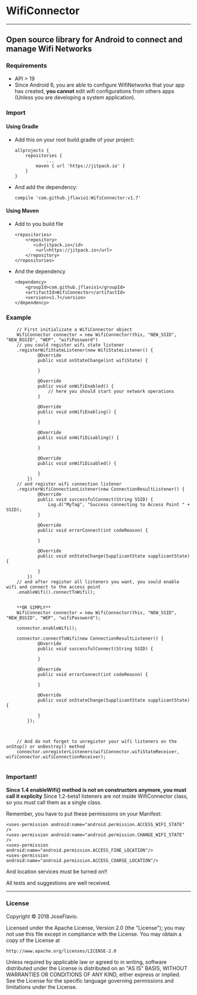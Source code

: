 # WifiConnector
---

## Open source library for Android to connect and manage Wifi Networks

### Requirements
* API > 19
* Since Android 6, you are able to configure WifiNetworks that your app has created, **you cannot** edit wifi configurations from others apps (Unless you are developing a system application).

### Import
#### Using Gradle
* Add this on your root build.gradle of your project:

	```
	allprojects {
		repositories {
				...
		    maven { url 'https://jitpack.io' }
		}
	}
	```
	
* And add the dependency:

	```
	compile 'com.github.jflavio1:WifiConnector:v1.7'
	```

#### Using Maven
* Add to you build file

	```
	<repositories>
		<repository>
		   <id>jitpack.io</id>
		    <url>https://jitpack.io</url>
		</repository>
	</repositories>
	```
* And the dependency

	```
	<dependency>
		<groupId>com.github.jflavio1</groupId>
		<artifactId>WifiConnector</artifactId>
		<version>v1.7</version>
	</dependency>
	```


### Example
```
	// First initializate a WifiConnector object
	WifiConnector connector = new WifiConnector(this, "NEW_SSID", "NEW_BSSID", "WEP", "wifiPassword")
	// you could register wifi state listener
	.registerWifiStateListener(new WifiStateListener() {
            @Override
            public void onStateChange(int wifiState) {
                
            }

            @Override
            public void onWifiEnabled() {
                // here you should start your network operations
            }

            @Override
            public void onWifiEnabling() {
                
            }

            @Override
            public void onWifiDisabling() {
                
            }

            @Override
            public void onWifiDisabled() {
                
            }
        })
	// and register wifi connection listener
	.registerWifiConnectionListener(new ConnectionResultListener() {
            @Override
            public void successfulConnect(String SSID) {
                Log.d("MyTag", "Success connecting to Access Point " + SSID);
            }

            @Override
            public void errorConnect(int codeReason) {
                
            }

            @Override
            public void onStateChange(SupplicantState supplicantState) {
                
            }
        })
	// and after register all listeners you want, you sould enable wifi and connect to the access point
	.enableWifi().connectToWifi();
	
		
	**OR SIMPLY**
	WifiConnector connector = new WifiConnector(this, "NEW_SSID", "NEW_BSSID", "WEP", "wifiPassword");
		
	connector.enableWifi();
		
	connector.connectToWifi(new ConnectionResultListener() {
            @Override
            public void successfulConnect(String SSID) {
                
            }

            @Override
            public void errorConnect(int codeReason) {

            }

            @Override
            public void onStateChange(SupplicantState supplicantState) {

            }
        });
		
		
		
	// And do not forget to unregister your wifi listeners on the onStop() or onDestroy() method
	connector.unregisterListeners(wifiConnector.wifiStateReceiver, wifiConnector.wifiConnectionReceiver);
	
```


### Important!

**Since 1.4 enableWifi() method is not on constructors anymore, you must call it explicity**
Since 1.2-beta1 listeners are not inside WifiConnector class, so you must call them as a single class.

Remember, you have to put these permissions on your Manifest:
```
<uses-permission android:name="android.permission.ACCESS_WIFI_STATE" />
<uses-permission android:name="android.permission.CHANGE_WIFI_STATE" />
<uses-permission android:name="android.permission.ACCESS_FINE_LOCATION"/>
<uses-permission android:name="android.permission.ACCESS_COARSE_LOCATION"/>
```

And location services must be turned on!!

All tests and suggestions are well received.

---
### License

Copyright © 2018 JoseFlavio.

Licensed under the Apache License, Version 2.0 (the "License");
you may not use this file except in compliance with the License.
You may obtain a copy of the License at

    http://www.apache.org/licenses/LICENSE-2.0

Unless required by applicable law or agreed to in writing, software
distributed under the License is distributed on an "AS IS" BASIS,
WITHOUT WARRANTIES OR CONDITIONS OF ANY KIND, either express or implied.
See the License for the specific language governing permissions and
limitations under the License.
